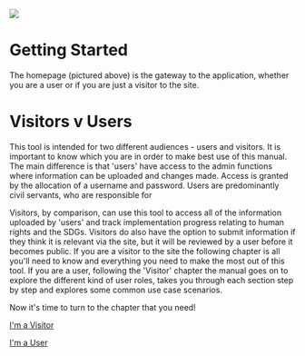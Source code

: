 ![](assets/Explore.png)

# Getting Started

The homepage \(pictured above\) is the gateway to the application, whether you are a user or if you are just a visitor to the site.

# Visitors v Users

This tool is intended for two different audiences - users and visitors. It is important to know which you are in order to make best use of this manual. The main difference is that  'users' have access to the admin functions where information can be uploaded and changes made. Access is granted by the allocation of a username and password. Users are predominantly civil servants, who are responsible for

Visitors, by comparison, can use this tool to access all of the information uploaded by 'users' and track implementation progress relating to human rights and the SDGs. Visitors do also have the option to submit information if they think it is relevant via the site, but it will be reviewed by a user before it becomes public. If you are a visitor to the site the following chapter is all you'll need to know and everything you need to make the most out of this tool. If you are a user, following the 'Visitor' chapter the manual goes on to explore the different kind of user roles, takes you through each section step by step and explores some common use case scenarios.

Now it's time to turn to the chapter that you need!

[I'm a Visitor](visitors/using-as-a-visitor.md)

[I'm a User](users-and-roles/registration.md)
